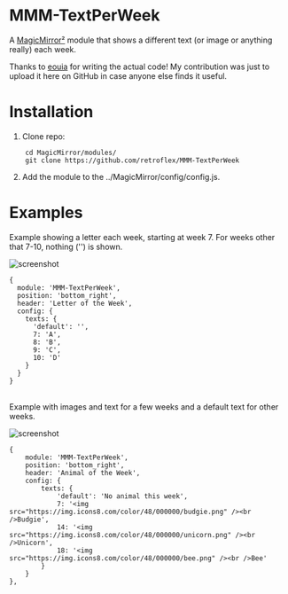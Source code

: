 # MMM-TextPerWeek
A [MagicMirror²](https://github.com/MichMich/MagicMirror) module that shows a different text (or image or anything really) each week.

Thanks to [eouia](https://github.com/eouia) for writing the actual code! My contribution was just to upload it here on GitHub in case anyone else finds it useful.

# Installation
1. Clone repo:
```
	cd MagicMirror/modules/
	git clone https://github.com/retroflex/MMM-TextPerWeek
```

2. Add the module to the ../MagicMirror/config/config.js.

# Examples
Example showing a letter each week, starting at week 7. For weeks other that 7-10, nothing ('') is shown.

![screenshot](https://user-images.githubusercontent.com/25268023/74150499-50f77500-4c0a-11ea-856f-99b35e621e90.png)
```
{
  module: 'MMM-TextPerWeek',
  position: 'bottom_right',
  header: 'Letter of the Week',
  config: {
    texts: {
      'default': '',
      7: 'A',
      8: 'B',
      9: 'C',
      10: 'D'
    }
  }
}
```

<br />
Example with images and text for a few weeks and a default text for other weeks.

<br />

![screenshot](https://user-images.githubusercontent.com/25268023/74151487-93ba4c80-4c0c-11ea-951d-d1a747c10f4d.png)
```
{
	module: 'MMM-TextPerWeek',
	position: 'bottom_right',
	header: 'Animal of the Week',
	config: {
		texts: {
			'default': 'No animal this week',
			7: '<img src="https://img.icons8.com/color/48/000000/budgie.png" /><br />Budgie',
			14: '<img src="https://img.icons8.com/color/48/000000/unicorn.png" /><br />Unicorn',
			18: '<img src="https://img.icons8.com/color/48/000000/bee.png" /><br />Bee'
		}
	}
},
```
